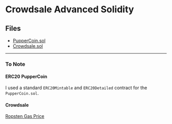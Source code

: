 # Crowdsale Advanced Solidity

## Files

* [PupperCoin.sol](Contracts/PupperCoin.sol)
* [Crowdsale.sol](Contracts/Crowdsale.sol)
---

### To Note

#### **ERC20 PupperCoin**

I used a standard `ERC20Mintable` and `ERC20Detailed` contract for the `PupperCoin.sol`.

#### **Crowdsale**

[Ropsten Gas Price](Screenshots/Ropsten-gas-price.png)